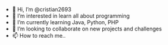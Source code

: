 - 👋 Hi, I’m @cristian2693
- 👀 I’m interested in learn all about programming 
- 🌱 I’m currently learning Java, Python, PHP
- 💞️ I’m looking to collaborate on new projects and challenges
- 📫 How to reach me..

<!---
cristian2693/cristian2693 is a ✨ special ✨ repository because its `README.md` (this file) appears on your GitHub profile.
You can click the Preview link to take a look at your changes.
--->
